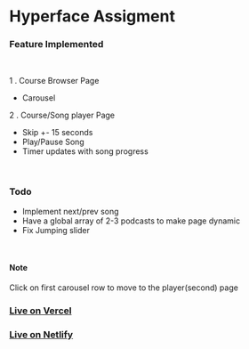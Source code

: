 <h1> Hyperface Assigment </h1>

<h3> Feature Implemented </h3>
<br>

1 . Course Browser Page 
- Carousel 

2 . Course/Song player Page 
- Skip +- 15 seconds
- Play/Pause Song
- Timer updates with song progress

<br> 
<h3> Todo </h3> 

* Implement next/prev song </li>
* Have a global array of 2-3 podcasts to make page dynamic </li>
* Fix Jumping slider </li>

<br>

<h4>Note </h4>
Click on first carousel row to move to the player(second) page 

<br>

<h3> <a href="https://hyperface-theta.vercel.app/" > Live on Vercel </a> </h3>

<h3> <a href="https://harmonious-babka-17de97.netlify.app/" >  Live on Netlify <a> </h3>

